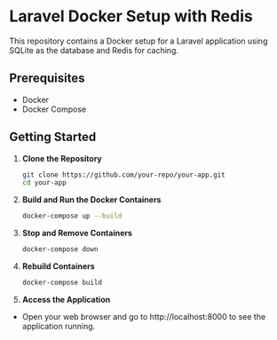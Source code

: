 # Laravel Docker Setup with Redis

This repository contains a Docker setup for a Laravel application using SQLite as the database and Redis for caching.

## Prerequisites

-   Docker
-   Docker Compose

## Getting Started

1. **Clone the Repository**

    ```bash
    git clone https://github.com/your-repo/your-app.git
    cd your-app

    ```

2. **Build and Run the Docker Containers**

    ```bash
    docker-compose up --build

    ```

3. **Stop and Remove Containers**

    ```bash
    docker-compose down

    ```

4. **Rebuild Containers**

    ```bash
    docker-compose build
    ```

5. **Access the Application**

-   Open your web browser and go to http://localhost:8000 to see the application running.
